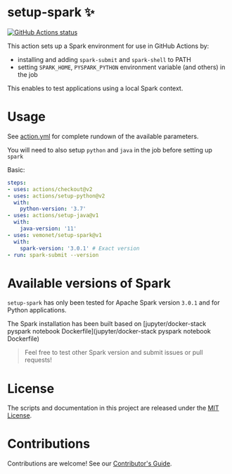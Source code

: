 # setup-spark ✨

<p align="left">
  <a href="https://github.com/vemonet/setup-spark/actions"><img alt="GitHub Actions status" src="https://github.com/vemonet/setup-spark/workflows/Run%20setup-spark%20action/badge.svg"></a>
</p>


This action sets up a Spark environment for use in GitHub Actions by:

- installing and adding `spark-submit` and `spark-shell` to PATH
- setting `SPARK_HOME`, `PYSPARK_PYTHON` environment variable (and others) in the job

This enables to test applications using a local Spark context.

# Usage

See [action.yml](action.yml) for complete rundown of the available parameters.

You will need to also setup `python` and `java` in the job before setting up `spark`

Basic:
```yaml
steps:
- uses: actions/checkout@v2
- uses: actions/setup-python@v2
  with:
    python-version: '3.7'
- uses: actions/setup-java@v1
  with:
    java-version: '11'
- uses: vemonet/setup-spark@v1
  with:
    spark-version: '3.0.1' # Exact version
- run: spark-submit --version
```

# Available versions of Spark

`setup-spark` has only been tested for Apache Spark version `3.0.1` and for Python applications.

The Spark installation has been built based on [jupyter/docker-stack pyspark notebook Dockerfile](jupyter/docker-stack pyspark notebook Dockerfile)

> Feel free to test other Spark version and submit issues or pull requests!

# License

The scripts and documentation in this project are released under the [MIT License](LICENSE).

# Contributions

Contributions are welcome! See our [Contributor's Guide](docs/contributors.md).

